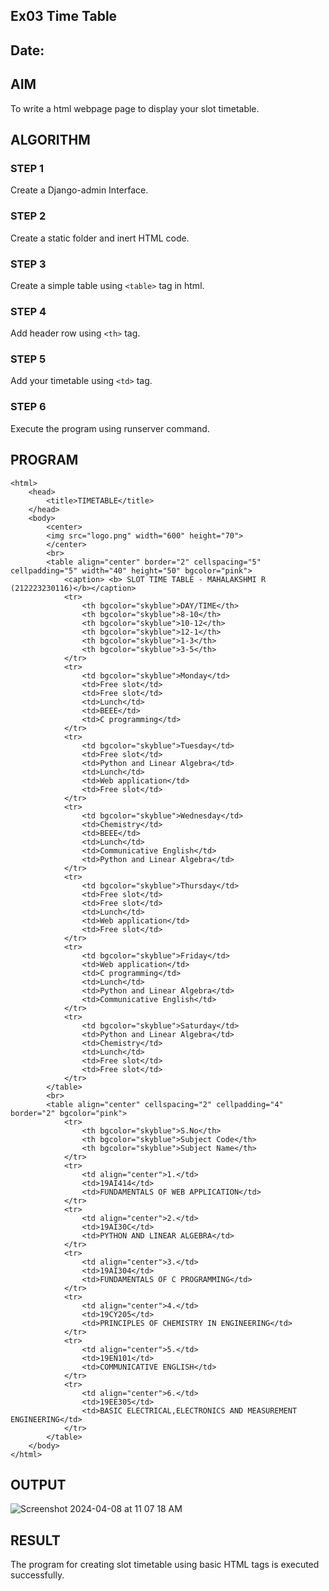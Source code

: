 ## Ex03 Time Table
## Date:

## AIM
To write a html webpage page to display your slot timetable.

## ALGORITHM
### STEP 1
Create a Django-admin Interface.

### STEP 2
Create a static folder and inert HTML code.

### STEP 3
Create a simple table using ```<table>``` tag in html.

### STEP 4
Add header row using ```<th>``` tag.

### STEP 5
Add your timetable using ```<td>``` tag.

### STEP 6
Execute the program using runserver command.

## PROGRAM
```
<html>
    <head>
        <title>TIMETABLE</title>
    </head>
    <body>
        <center>
        <img src="logo.png" width="600" height="70">
        </center>
        <br>
        <table align="center" border="2" cellspacing="5" cellpadding="5" width="40" height="50" bgcolor="pink">
            <caption> <b> SLOT TIME TABLE - MAHALAKSHMI R (212223230116)</b></caption>
            <tr>
                <th bgcolor="skyblue">DAY/TIME</th>
                <th bgcolor="skyblue">8-10</th>
                <th bgcolor="skyblue">10-12</th>
                <th bgcolor="skyblue">12-1</th>
                <th bgcolor="skyblue">1-3</th>
                <th bgcolor="skyblue">3-5</th>
            </tr>
            <tr>
                <td bgcolor="skyblue">Monday</td>
                <td>Free slot</td>
                <td>Free slot</td>
                <td>Lunch</td>
                <td>BEEE</td>
                <td>C programming</td>
            </tr>
            <tr>
                <td bgcolor="skyblue">Tuesday</td>
                <td>Free slot</td>
                <td>Python and Linear Algebra</td>
                <td>Lunch</td>
                <td>Web application</td>
                <td>Free slot</td>
            </tr>
            <tr>
                <td bgcolor="skyblue">Wednesday</td>
                <td>Chemistry</td>
                <td>BEEE</td>
                <td>Lunch</td>
                <td>Communicative English</td>
                <td>Python and Linear Algebra</td>
            </tr>
            <tr>
                <td bgcolor="skyblue">Thursday</td>
                <td>Free slot</td>
                <td>Free slot</td>
                <td>Lunch</td>
                <td>Web application</td>
                <td>Free slot</td>
            </tr>
            <tr>
                <td bgcolor="skyblue">Friday</td>
                <td>Web application</td>
                <td>C programming</td>
                <td>Lunch</td>
                <td>Python and Linear Algebra</td>
                <td>Communicative English</td>
            </tr>
            <tr>
                <td bgcolor="skyblue">Saturday</td>
                <td>Python and Linear Algebra</td>
                <td>Chemistry</td>
                <td>Lunch</td>
                <td>Free slot</td>
                <td>Free slot</td>
            </tr>
        </table>
        <br>
        <table align="center" cellspacing="2" cellpadding="4" border="2" bgcolor="pink">
            <tr>
                <th bgcolor="skyblue">S.No</th>
                <th bgcolor="skyblue">Subject Code</th>
                <th bgcolor="skyblue">Subject Name</th>
            </tr>
            <tr>
                <td align="center">1.</td>
                <td>19AI414</td>
                <td>FUNDAMENTALS OF WEB APPLICATION</td>
            </tr>
            <tr>
                <td align="center">2.</td>
                <td>19AI30C</td>
                <td>PYTHON AND LINEAR ALGEBRA</td>
            </tr>
            <tr>
                <td align="center">3.</td>
                <td>19AI304</td>
                <td>FUNDAMENTALS OF C PROGRAMMING</td>
            </tr>
            <tr>
                <td align="center">4.</td>
                <td>19CY205</td>
                <td>PRINCIPLES OF CHEMISTRY IN ENGINEERING</td>
            </tr>
            <tr>
                <td align="center">5.</td>
                <td>19EN101</td>
                <td>COMMUNICATIVE ENGLISH</td>
            </tr>
            <tr>
                <td align="center">6.</td>
                <td>19EE305</td>
                <td>BASIC ELECTRICAL,ELECTRONICS AND MEASUREMENT ENGINEERING</td>
            </tr>
        </table>
    </body>
</html>
```

## OUTPUT
![Screenshot 2024-04-08 at 11 07 18 AM](https://github.com/Harshinisrini1910/slot/assets/161415847/20b97075-ade5-4ff5-a086-6687a36263e3)


## RESULT
The program for creating slot timetable using basic HTML tags is executed successfully.
